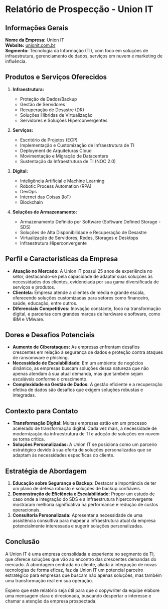 # Relatório de Prospecção - Union IT

## Informações Gerais
**Nome da Empresa:** Union IT  
**Website:** [unionit.com.br](https://unionit.com.br)  
**Segmento:** Tecnologia da Informação (TI), com foco em soluções de infraestrutura, gerenciamento de dados, serviços em nuvem e marketing de influência.

## Produtos e Serviços Oferecidos
1. **Infraestrutura:**
   - Proteção de Dados/Backup
   - Gestão de Servidores
   - Recuperação de Desastre (DR)
   - Soluções Híbridas de Virtualização
   - Servidores e Soluções Hiperconvergentes

2. **Serviços:**
   - Escritório de Projetos (ECP)
   - Implementação e Customização de Infraestrutura de TI
   - Deployment de Arquiteturas Cloud
   - Movimentação e Migração de Datacenters
   - Sustentação da Infraestrutura de TI (NOC 2.0)

3. **Digital:**
   - Inteligência Artificial e Machine Learning
   - Robotic Process Automation (RPA)
   - DevOps
   - Internet das Coisas (IoT)
   - Blockchain

4. **Soluções de Armazenamento:**
   - Armazenamento Definido por Software (Software Defined Storage - SDS)
   - Soluções de Alta Disponibilidade e Recuperação de Desastre
   - Virtualização de Servidores, Redes, Storages e Desktops
   - Infraestrutura Hiperconvergente

## Perfil e Características da Empresa
- **Atuação no Mercado:** A Union IT possui 25 anos de experiência no setor, destacando-se pela capacidade de adaptar suas soluções às necessidades dos clientes, evidenciada por sua gama diversificada de serviços e produtos.
- **Clientela:** Empresa atende a clientes de média e grande escala, oferecendo soluções customizadas para setores como financeiro, saúde, educação, entre outros.
- **Diferenciais Competitivos:** Inovação constante, foco na transformação digital, e parcerias com grandes marcas de hardware e software, como IBM e VMware.

## Dores e Desafios Potenciais
- **Aumento de Ciberataques:** As empresas enfrentam desafios crescentes em relação à segurança de dados e proteção contra ataques de ransomware e phishing.
- **Necessidade de Escalabilidade:** Em um ambiente de negócios dinâmico, as empresas buscam soluções dessa natureza que não apenas atendam à sua atual demanda, mas que também sejam escaláveis conforme o crescimento.
- **Complexidade na Gestão de Dados:** A gestão eficiente e a recuperação efetiva de dados são desafios que exigem soluções robustas e integradas.

## Contexto para Contato
- **Transformação Digital:** Muitas empresas estão em um processo acelerado de transformação digital. Cada vez mais, a necessidade de modernização da infraestrutura de TI e adoção de soluções em nuvem se torna crítica.
- **Soluções Personalizadas:** A Union IT se posiciona como um parceiro estratégico devido à sua oferta de soluções personalizadas que se adaptam às necessidades específicas do cliente.

## Estratégia de Abordagem
1. **Educação sobre Segurança e Backup:** Destacar a importância de ter um plano de defesa robusto e soluções de backup confiáveis.
2. **Demonstração de Eficiência e Escalabilidade:** Propor um estudo de caso onde a integração do SDS e a infraestrutura hiperconvergente mostraram melhoria significativa na performance e redução de custos operacionais.
3. **Consultoria Personalizada:** Apresentar a necessidade de uma assistência consultiva para mapear a infraestrutura atual da empresa potencialmente interessada e sugerir soluções personalizadas.

## Conclusão
A Union IT é uma empresa consolidada e experiente no segmento de TI, que oferece soluções que vão ao encontro das crescentes demandas do mercado. A abordagem centrada no cliente, aliada à integração de novas tecnologias de forma eficaz, faz da Union IT um potencial parceiro estratégico para empresas que buscam não apenas soluções, mas também uma transformação real em sua operação.

Espero que este relatório seja útil para que o copywriter da equipe elabore uma mensagem clara e direcionada, buscando despertar o interesse e chamar a atenção da empresa prospectada.